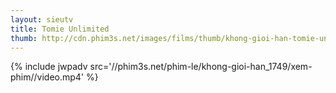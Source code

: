 ```yaml
---
layout: sieutv
title: Tomie Unlimited
thumb: http://cdn.phim3s.net/images/films/thumb/khong-gioi-han-tomie-unlimited-2011.jpg
---
```

{% include jwpadv src='//phim3s.net/phim-le/khong-gioi-han_1749/xem-phim//video.mp4' %}
